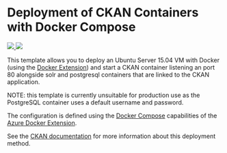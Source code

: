 # Deployment of CKAN Containers with Docker Compose #


<a href="https://portal.azure.com/#create/Microsoft.Template/uri/https%3A%2F%2Fraw.githubusercontent.com%2FAzure%2Fazure-quickstart-templates%2Fmaster%2Fdocker-ckan%2Fazuredeploy.json" target="_blank">
	<img src="http://azuredeploy.net/deploybutton.png"/>
</a>
<a href="http://armviz.io/#/?load=https%3A%2F%2Fraw.githubusercontent.com%2FAzure%2Fazure-quickstart-templates%2Fmaster%2Fdocker-ckan%2Fazuredeploy.json" target="_blank">
    <img src="http://armviz.io/visualizebutton.png"/>
</a>

This template allows you to deploy an Ubuntu Server 15.04 VM with
Docker (using the [Docker Extension][ext]) and start a CKAN container
listening an port 80 alongside solr and postgresql containers that are
linked to the CKAN application.

NOTE: this template is currently unsuitable for production use as the
PostgreSQL container uses a default username and password.

The configuration is defined using the [Docker Compose][compose]
capabilities of the [Azure Docker Extension][ext].

See the [CKAN documentation](ckan_install_docs) for more information
about this deployment method.

[ext]: https://github.com/Azure/azure-docker-extension
[compose]: https://docs.docker.com/compose
[ckan_install_docs]: http://docs.ckan.org/en/latest/maintaining/installing/install-using-docker.html
